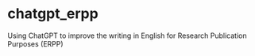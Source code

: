 # chatgpt_erpp
Using ChatGPT to improve the writing in English for Research Publication Purposes (ERPP)
